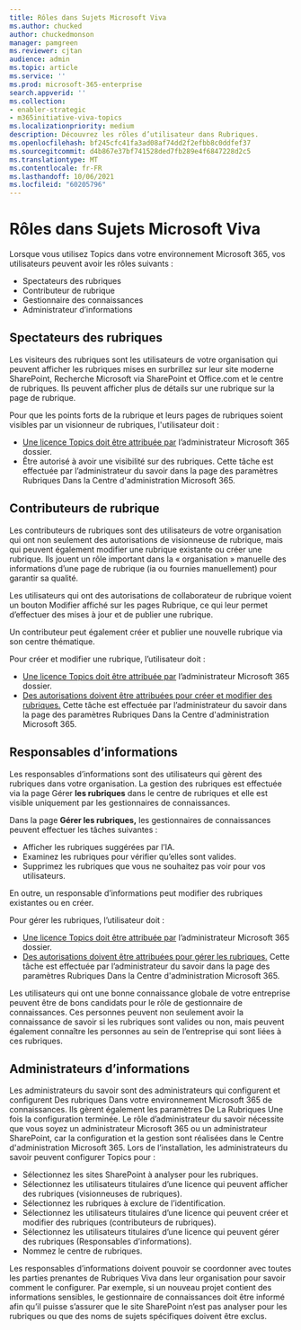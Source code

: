 ```yaml
---
title: Rôles dans Sujets Microsoft Viva
ms.author: chucked
author: chuckedmonson
manager: pamgreen
ms.reviewer: cjtan
audience: admin
ms.topic: article
ms.service: ''
ms.prod: microsoft-365-enterprise
search.appverid: ''
ms.collection:
- enabler-strategic
- m365initiative-viva-topics
ms.localizationpriority: medium
description: Découvrez les rôles d’utilisateur dans Rubriques.
ms.openlocfilehash: bf245cfc41fa3ad08af74dd2f2efbb8c0ddfef37
ms.sourcegitcommit: d4b867e37bf741528ded7fb289e4f6847228d2c5
ms.translationtype: MT
ms.contentlocale: fr-FR
ms.lasthandoff: 10/06/2021
ms.locfileid: "60205796"
---
```

# <a name="roles-in-microsoft-viva-topics"></a>Rôles dans Sujets Microsoft Viva

Lorsque vous utilisez Topics dans votre environnement Microsoft 365, vos utilisateurs peuvent avoir les rôles suivants :

- Spectateurs des rubriques
- Contributeur de rubrique
- Gestionnaire des connaissances
- Administrateur d’informations

## <a name="topic-viewer"></a>Spectateurs des rubriques

Les visiteurs des rubriques sont les utilisateurs de votre organisation qui peuvent afficher les rubriques mises en surbrillez sur leur site moderne SharePoint, Recherche Microsoft via SharePoint et Office.com et le centre de rubriques. Ils peuvent afficher plus de détails sur une rubrique sur la page de rubrique. 

Pour que les points forts de la rubrique et leurs pages de rubriques soient visibles par un visionneur de rubriques, l'utilisateur doit :

- [Une licence Topics doit être attribuée par](./set-up-topic-experiences.md#assign-licenses) l’administrateur Microsoft 365 dossier.
- Être autorisé à avoir une visibilité sur des rubriques. Cette tâche est effectuée par l’administrateur du savoir dans la page des paramètres Rubriques Dans la Centre d'administration Microsoft 365.

## <a name="topic-contributors"></a>Contributeurs de rubrique

Les contributeurs de rubriques sont des utilisateurs de votre organisation qui ont non seulement des autorisations de visionneuse de rubrique, mais qui peuvent également modifier une rubrique existante ou créer une rubrique. Ils jouent un rôle important dans la « organisation » manuelle des informations d’une page de rubrique (ia ou fournies manuellement) pour garantir sa qualité.

Les utilisateurs qui ont des  autorisations de collaborateur de rubrique voient un bouton Modifier affiché sur les pages Rubrique, ce qui leur permet d’effectuer des mises à jour et de publier une rubrique.

Un contributeur peut également créer et publier une nouvelle rubrique via son centre thématique.

Pour créer et modifier une rubrique, l’utilisateur doit :

- [Une licence Topics doit être attribuée par](./set-up-topic-experiences.md#assign-licenses) l’administrateur Microsoft 365 dossier.
- [Des autorisations doivent être attribuées pour créer et modifier des rubriques.](./topic-experiences-user-permissions.md) Cette tâche est effectuée par l’administrateur du savoir dans la page des paramètres Rubriques Dans la Centre d'administration Microsoft 365.

## <a name="knowledge-managers"></a>Responsables d’informations

Les responsables d’informations sont des utilisateurs qui gèrent des rubriques dans votre organisation.  La gestion des rubriques est effectuée via la page Gérer **les rubriques** dans le centre de rubriques et elle est visible uniquement par les gestionnaires de connaissances.

Dans la page **Gérer les rubriques,** les gestionnaires de connaissances peuvent effectuer les tâches suivantes :

- Afficher les rubriques suggérées par l’IA.
- Examinez les rubriques pour vérifier qu’elles sont valides.
- Supprimez les rubriques que vous ne souhaitez pas voir pour vos utilisateurs.

En outre, un responsable d’informations peut modifier des rubriques existantes ou en créer.

Pour gérer les rubriques, l’utilisateur doit :

- [Une licence Topics doit être attribuée par](./set-up-topic-experiences.md#assign-licenses) l’administrateur Microsoft 365 dossier.
- [Des autorisations doivent être attribuées pour gérer les rubriques.](./topic-experiences-user-permissions.md) Cette tâche est effectuée par l’administrateur du savoir dans la page des paramètres Rubriques Dans la Centre d'administration Microsoft 365.

Les utilisateurs qui ont une bonne connaissance globale de votre entreprise peuvent être de bons candidats pour le rôle de gestionnaire de connaissances. Ces personnes peuvent non seulement avoir la connaissance de savoir si les rubriques sont valides ou non, mais peuvent également connaître les personnes au sein de l’entreprise qui sont liées à ces rubriques.

## <a name="knowledge-admins"></a>Administrateurs d’informations

Les administrateurs du savoir sont des administrateurs qui configurent et configurent Des rubriques Dans votre environnement Microsoft 365 de connaissances. Ils gèrent également les paramètres De La Rubriques Une fois la configuration terminée. Le rôle d’administrateur du savoir nécessite que vous soyez un administrateur Microsoft 365 ou un administrateur SharePoint, car la configuration et la gestion sont réalisées dans le Centre d'administration Microsoft 365.
Lors de l’installation, les administrateurs du savoir peuvent configurer Topics pour :

- Sélectionnez les sites SharePoint à analyser pour les rubriques.
- Sélectionnez les utilisateurs titulaires d’une licence qui peuvent afficher des rubriques (visionneuses de rubriques).
- Sélectionnez les rubriques à exclure de l’identification.
- Sélectionnez les utilisateurs titulaires d’une licence qui peuvent créer et modifier des rubriques (contributeurs de rubriques).
- Sélectionnez les utilisateurs titulaires d’une licence qui peuvent gérer des rubriques (Responsables d’informations).
- Nommez le centre de rubriques.

Les responsables d’informations doivent pouvoir se coordonner avec toutes les parties prenantes de Rubriques Viva dans leur organisation pour savoir comment le configurer. Par exemple, si un nouveau projet contient des informations sensibles, le gestionnaire de connaissances doit être informé afin qu’il puisse s’assurer que le site SharePoint n’est pas analyser pour les rubriques ou que des noms de sujets spécifiques doivent être exclus.
